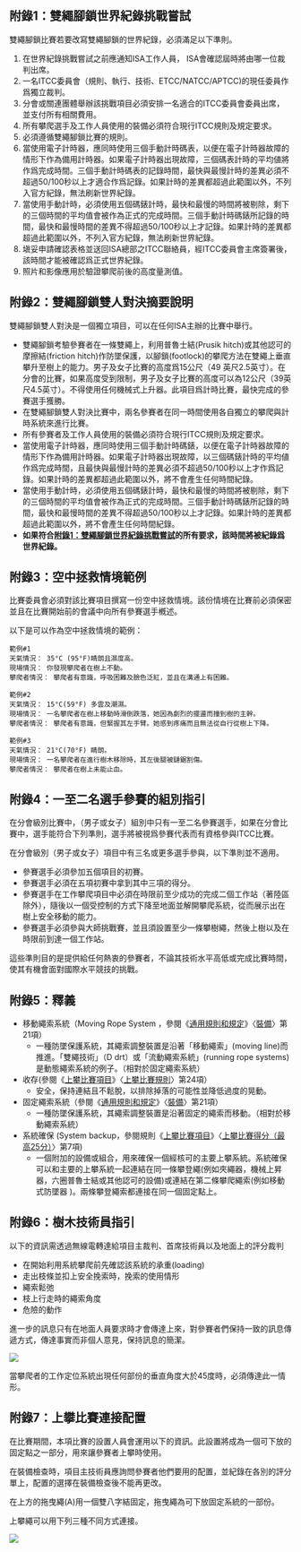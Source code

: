 ## 附錄1：雙繩腳鎖世界紀錄挑戰嘗試

雙繩腳鎖比賽若要改寫雙繩腳鎖的世界紀錄，必須滿足以下準則。

1. 在世界紀錄挑戰嘗試之前應通知ISA工作人員， ISA會確認屆時將由哪一位裁判出席。
2. 一名ITCC委員會（規則、執行、技術、ETCC/NATCC/APTCC)的現任委員作爲獨立裁判。
3. 分會或關連團體舉辦該挑戰項目必須安排一名適合的ITCC委員會委員出席，並支付所有相關費用。
4. 所有攀爬選手及工作人員使用的裝備必須符合現行ITCC規則及規定要求。
5. 必須遵循雙繩腳鎖比賽的規則。
6. 當使用電子計時器，應同時使用三個手動計時碼表，以便在電子計時器故障的情形下作為備用計時器。如果電子計時器出現故障，三個碼表計時的平均値將作爲完成時間。三個手動計時碼表的記錄時間，最快與最慢計時的差異必須不超過50/100秒以上才適合作爲記錄。如果計時的差異都超過此範圍以外，不列入官方紀錄，無法刷新世界紀錄。
7. 當使用手動計時，必須使用五個碼錶計時，最快和最慢的時間將被剔除，剩下的三個時間的平均值會被作為正式的完成時間。三個手動計時碼錶所記錄的時間，最快和最慢時間的差異不得超過50/100秒以上才記錄。如果計時的差異都超過此範圍以外，不列入官方紀錄，無法刷新世界紀錄。
8. 塡妥申請確認表格並送回ISA總部之ITCC聯絡員，經ITCC委員會主席簽署後，該時間才能被確認爲正式世界紀錄。
9. 照片和影像應用於驗證攀爬前後的高度量測值。

## 附錄2：雙繩腳鎖雙人對決摘要說明

雙繩腳鎖雙人對決是一個獨立項目，可以在任何ISA主辦的比賽中舉行。

- 雙繩腳鎖考驗參賽者在一條雙繩上，利用普魯士結(Prusik hitch)或其他認可的摩擦結(friction hitch)作防墜保護，以腳鎖(footlock)的攀爬方法在雙繩上垂直攀升至樹上的能力。男子及女子比賽的高度爲15公尺（49 英尺2.5英寸）。在分會的比賽，如果高度受到限制，男子及女子比賽的高度可以為12公尺（39英尺4.5英寸）。不得使用任何機械式上升器。此項目爲計時比賽，最快完成的參賽選手獲勝。
- 在雙繩腳鎖雙人對決比賽中，兩名參賽者在同一時間使用各自獨立的攀爬與計時系統來進行比賽。
- 所有參賽者及工作人員使用的裝備必須符合現行ITCC規則及規定要求。
- 當使用電子計時器，應同時使用三個手動計時碼錶，以便在電子計時器故障的情形下作為備用計時器。如果電子計時器出現故障，以三個碼錶計時的平均値作爲完成時間，且最快與最慢計時的差異必須不超過50/100秒以上才作爲記錄。如果計時的差異都超過此範圍以外，將不會產生任何時間紀錄。
- 當使用手動計時，必須使用五個碼錶計時，最快和最慢的時間將被剔除，剩下的三個時間的平均值會被作為正式的完成時間。三個手動計時碼錶所記錄的時間，最快和最慢時間的差異不得超過50/100秒以上才記錄。如果計時的差異都超過此範圍以外，將不會產生任何時間紀錄。
- **如果符合[附錄1：雙繩腳鎖世界紀錄挑戰嘗試](#附錄1：雙繩腳鎖世界紀錄挑戰嘗試)的所有要求，該時間將被紀錄爲世界紀錄。**

## 附錄3：空中拯救情境範例

比賽委員會必須對該比賽項目撰寫一份空中拯救情境。該份情境在比賽前必須保密並且在比賽開始前的會議中向所有參賽選手槪述。

以下是可以作為空中拯救情境的範例：

```
範例#1
天氣情況： 35°C (95°F)睛朗且濕度高。
現場情況： 你發現攀爬者在樹上不動。
攀爬者情況： 攀爬者有意識，呼吸困難及臉色泛紅，並且在溝通上有困難。
```
```
範例#2
天氣情況： 15°C(59°F) 多雲及潮濕。
現場情況： 一名攀爬者在樹上移動時滑倒跌落，她因為劇烈的擺盪而撞到樹的主幹。
攀爬者情況： 攀爬者有意識，但緊握其左手臂。她感到疼痛而且無法從自行從樹上下降。
```
```
範例#3
天氣情況： 21°C(70°F) 睛朗。
現場情況： 一名攀爬者在進行樹木移除時，其左後腿被鏈鋸割傷。
攀爬者情況： 攀爬者在樹上未能止血。
```

## 附錄4：一至二名選手參賽的組別指引

在分會級別比賽中，（男子或女子）組別中只有一至二名參賽選手，如果在分會比賽中，選手能符合下列準則，選手將被視爲參賽代表而有資格參與ITCC比賽。

在分會級別（男子或女子）項目中有三名或更多選手參與，以下準則並不適用。

- 參賽選手必須參加五個項目的初賽。
- 參賽選手必須在五項初賽中拿到其中三項的得分。
- 參賽選手在工作攀爬項目中必須在時限前至少成功的完成二個工作站（著陸區除外），隨後以一個受控制的方式下降至地面並解開攀爬系統，從而展示出在樹上安全移動的能力。
- 參賽選手必須參與大師挑戰賽，並且須設置至少一條攀樹繩，然後上樹以及在時限前到達一個工作站。

這些準則目的是提供給任何熱衷的參賽者，不論其技術水平高低或完成比賽時間，使其有機會面對國際水平競技的挑戰。

## 附錄5：釋義

- 移動繩索系統（Moving Rope System ，參閱《[通用規則和規定](#通用規則和規定)》〈[裝備](#裝備)〉第21項）
  - 一種防墜保護系統，其繩索調整裝置是沿著「移動繩索」(moving line)而推進。「雙繩技術」（D drt）或「流動繩索系統」(running rope systems)是動態繩索系統的例子。（相對於固定繩索系統）
- 收存(參閱《[上攀比賽項目](#上攀比賽項目)》〈[上攀比賽規則](#上攀比賽規則)〉第24項）
  - 安全，保持連結且不鬆脫，以排除掉落的可能性並降低過度的晃動。
- 固定繩索系統（參閱《[通用規則和規定](#通用規則和規定)》〈[裝備](#裝備)〉第21項）
  - 一種防墜保護系統，其繩索調整裝置是沿著固定的繩索而移動。（相對於移動繩索系統）
- 系統確保 (System backup，參閱規則《[上攀比賽項目](#上攀比賽項目)》〈[上攀比賽得分（最高25分）](#上攀比賽得分（最高25分）)〉第7項)
  - 一個附加的設備或組合，用來確保一個經核可的主要上攀系統。系統確保可以和主要的上攀系統一起連結在同一條攀登繩(例如夾繩器，機械上昇器，六圈普魯士結或其他認可的設備)或連結在第二條攀爬繩索(例如移動式防墜器 )。兩條攀登繩索都連接在同一個固定點上。

## 附錄6：樹木技術員指引

以下的資訊需透過無線電轉達給項目主裁判、首席技術員以及地面上的評分裁判

- 在開始利用系統攀爬前先確認該系統的承重(loading)
- 走出枝條並扣上安全挽索時，挽索的使用情形
- 繩索鬆弛
- 枝上行走時的繩索角度
- 危險的動作

進一步的訊息只有在地面人員要求時才會傳達上來，對參賽者們保持一致的訊息傳遞方式，傳達事實而非個人意見，保持訊息的簡潔。

![](assets/2-附錄-b7d827c6.png)

當攀爬者的工作定位系統出現任何部份的垂直角度大於45度時，必須傳達此一情形。

## 附錄7：上攀比賽連接配置

在比賽期間，本項比賽的設置人員會運用以下的資訊。此設置將成為一個可下放的固定點之一部分，用來讓參賽者上攀時使用。

在裝備檢查時，項目主技術員應詢問參賽者他們要用的配置，並紀錄在各別的評分單上，配置的選擇在裝備檢查後不能再更改。

在上方的拖曳繩(A)用一個雙八字結固定，拖曳繩為可下放固定系統的一部份。

上攀繩可以用下列三種不同方式連接。

![](assets/2-附錄-c053c5db.png)
